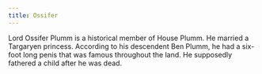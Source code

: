 ```yaml
---
title: Ossifer
---
```


Lord Ossifer Plumm is a historical member of House Plumm. He married a Targaryen princess. According to his descendent Ben Plumm, he had a six-foot long penis that was famous throughout the land. He supposedly fathered a child after he was dead. 


